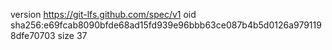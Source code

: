 version https://git-lfs.github.com/spec/v1
oid sha256:e69fcab8090bfde68ad15fd939e96bbb63ce087b4b5d0126a9791198dfe70703
size 37
